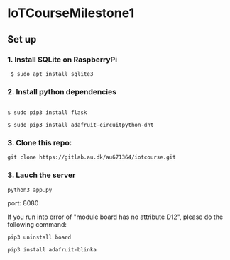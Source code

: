 # IoTCourseMilestone1

## Set up

### 1. Install **SQLite** on RaspberryPi
```shell
 $ sudo apt install sqlite3
```
### 2. Install python dependencies
```shell

$ sudo pip3 install flask

$ sudo pip3 install adafruit-circuitpython-dht
```

### 3. Clone this repo:

`git clone https://gitlab.au.dk/au671364/iotcourse.git`

### 3. Lauch the server
 
 `python3 app.py`
 
 port: 8080

If you run into error of "module board has no attribute D12", please do the following command:

`pip3 uninstall board`

`pip3 install adafruit-blinka`



